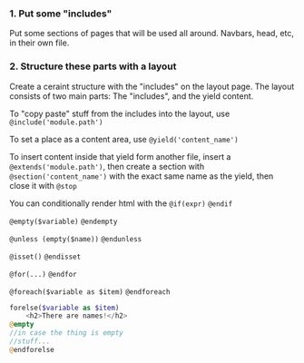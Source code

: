 ### 1. Put some "includes"
Put some sections of pages that will be used all around. Navbars, head, etc, in their own file.

### 2. Structure these parts with a layout
Create a ceraint structure with the "includes" on the layout page. The layout consists of two main parts: The "includes", and the yield content.

To "copy paste" stuff from the includes into the layout, use `@include('module.path')`

To set a place as a content area, use `@yield('content_name')`

To insert content inside that yield form another file, insert a `@extends('module.path')`, then create a section with `@section('content_name')` with the exact same name as the yield, then close it with `@stop`


You can conditionally render html with the 
`@if(expr)`
`@endif`

`@empty($variable)`
`@endempty`

`@unless (empty($name))`
`@endunless`

`@isset()`
`@endisset`

`@for(...)`
`@endfor`

`@foreach($variable as $item)`
`@endforeach`

```php
forelse($variable as $item)
	<h2>There are names!</h2>
@empty
//in case the thing is empty
//stuff...
@endforelse

```
